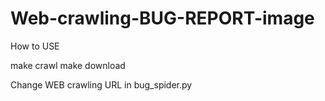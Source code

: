 # Web-crawling-BUG-REPORT-image

How to USE

make crawl
make download

Change WEB crawling URL in bug_spider.py

```python